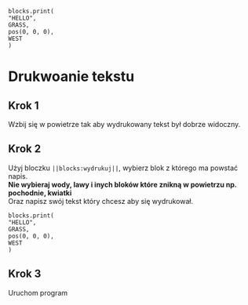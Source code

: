 ```blocks
blocks.print(
"HELLO",
GRASS,
pos(0, 0, 0),
WEST
)
```
# Drukwoanie tekstu

## Krok 1
Wzbij się w powietrze tak aby wydrukowany tekst był dobrze widoczny.
## Krok 2
Użyj bloczku ``||blocks:wydrukuj||``, wybierz blok z którego ma powstać napis.<br>
**Nie wybieraj wody, lawy i inych bloków które znikną w powietrzu np. pochodnie, kwiatki**<br>
Oraz napisz swój tekst który chcesz aby się wydrukował.
```blocks
blocks.print(
"HELLO",
GRASS,
pos(0, 0, 0),
WEST
)

```
## Krok 3
Uruchom program
